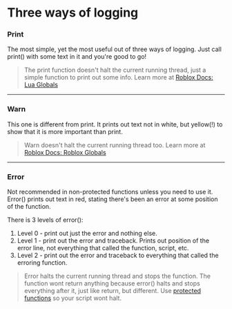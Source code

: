 # Three ways of logging

### Print

The most simple, yet the most useful out of three ways of logging.
Just call print() with some text in it and you're good to go!

> The print function doesn't halt the current running thread, just a simple function to print out some info. Learn more at [Roblox Docs: Lua Globals](https://create.roblox.com/docs/reference/engine/globals/LuaGlobals#print)

---

### Warn

This one is different from print. It prints out text not in white, but yellow(!) to show that it is more important than print.

> Warn doesn't halt the current running thread too. Learn more at [Roblox Docs: Roblox Globals](https://create.roblox.com/docs/reference/engine/globals/RobloxGlobals#warn)

---

### Error

Not recommended in non-protected functions unless you need to use it. Error() prints out text in red, stating there's been an error at some position of the function.

There is 3 levels of error():

1. Level 0 - print out just the error and nothing else.
2. Level 1 - print out the error and traceback. Prints out position of the error line, not everything that called the function, script, etc.
3. Level 2 - print out the error and traceback to everything that called the erroring function.

> Error halts the current running thread and stops the function. The function wont return anything because error() halts and stops everything after it, just like return, but different. Use [protected functions](https://github.com/bacho-development/Luau-For-Teapots/tree/main/basics/functions/protected%20functions) so your script wont halt.